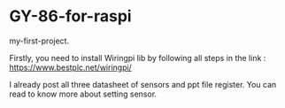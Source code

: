 # GY-86-for-raspi
my-first-project.

Firstly, you need to install Wiringpi lib by following all steps in the link : https://www.bestplc.net/wiringpi/

I already post all three datasheet of sensors and ppt file register. You can read to know more about setting sensor. 
